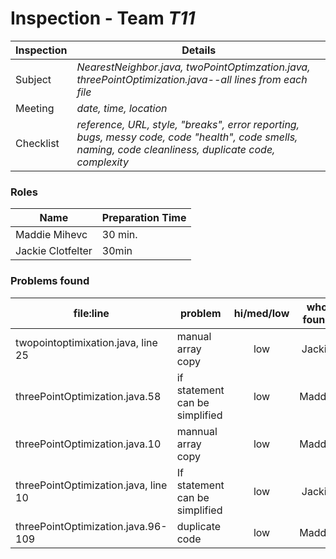# Inspection - Team *T11* 
 
| Inspection | Details |
| ----- | ----- |
| Subject | *NearestNeighbor.java, twoPointOptimzation.java, threePointOptimization.java--all lines from each file* |
| Meeting | *date, time, location* |
| Checklist | *reference, URL, style, "breaks", error reporting, bugs, messy code, code "health", code smells, naming, code cleanliness, duplicate code, complexity* |

### Roles

| Name | Preparation Time |
| ---- | ---- |
| Maddie Mihevc | 30 min. |
| Jackie Clotfelter | 30min |

### Problems found

| file:line | problem | hi/med/low | who found | github#  |
| --- | --- | :---: | :---: | --- |
| twopointoptimixation.java, line 25 | manual array copy | low | Jackie | |
| threePointOptimization.java.58 | if statement can be simplified | low | Maddie | |
| threePointOptimization.java.10 | mannual array copy | low | Maddie | |
| threePointOptimization.java, line 10 | If statement can be simplified | low | Jackie | |
| threePointOptimization.java.96-109 | duplicate code | low | Maddie 
